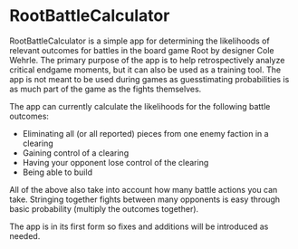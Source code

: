 # RootBattleCalculator

RootBattleCalculator is a simple app for determining the likelihoods of relevant outcomes for battles in the board game Root by designer Cole Wehrle.
The primary purpose of the app is to help retrospectively analyze critical endgame moments, but it can also be used as a training tool.
The app is not meant to be used during games as guesstimating probabilities is as much part of the game as the fights themselves.

The app can currently calculate the likelihoods for the following battle outcomes:
- Eliminating all (or all reported) pieces from one enemy faction in a clearing
- Gaining control of a clearing
- Having your opponent lose control of the clearing
- Being able to build

All of the above also take into account how many battle actions you can take. Stringing together fights between many opponents is easy through basic 
probability (multiply the outcomes together).

The app is in its first form so fixes and additions will be introduced as needed.
